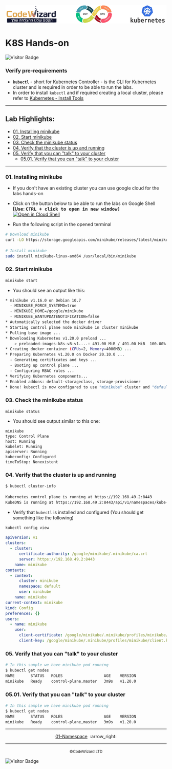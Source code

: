 ## ![](../../resources/k8s-logos.png)

# K8S Hands-on

![Visitor Badge](https://visitor-badge.laobi.icu/badge?page_id=nirgeier)

### Verify pre-requirements

- **`kubectl`** - short for Kubernetes Controller - is the CLI for Kubernetes cluster and is required in order to be able to run the labs.
- In order to install `kubectl` and if required creating a local cluster, please refer to [Kubernetes - Install Tools](https://kubernetes.io/docs/tasks/tools/)

<!-- inPage TOC start -->

---
## Lab Highlights:
 - [01. Installing minikube](#01-Installing-minikube)
 - [02. Start minikube](#02-Start-minikube)
 - [03. Check the minikube status](#03-Check-the-minikube-status)
 - [04. Verify that the cluster is up and running](#04-Verify-that-the-cluster-is-up-and-running)
 - [05. Verify that you can &#34;talk&#34; to your cluster](#05-Verify-that-you-can-talk-to-your-cluster)
   - [05.01. Verify that you can &#34;talk&#34; to your cluster](#0501-Verify-that-you-can-talk-to-your-cluster)

---

<!-- inPage TOC end -->

### 01. Installing minikube

- If you don't have an existing cluster you can use google cloud for the labs hands-on
- Click on the button below to be able to run the labs on Google Shell <br/>
  **[Use: <kbd>CTRL + click to open in new window]**  
  [![Open in Cloud Shell](https://gstatic.com/cloudssh/images/open-btn.svg)](https://console.cloud.google.com/cloudshell/editor?cloudshell_git_repo=https://github.com/nirgeier/KubernetesLabs)

- Run the following script in the opened terminal

```sh
# Download minikube
curl -LO https://storage.googleapis.com/minikube/releases/latest/minikube-linux-amd64

# Install minikube
sudo install minikube-linux-amd64 /usr/local/bin/minikube
```

### 02. Start minikube

```sh
minikube start
```

- You should see an output like this:

```sh
* minikube v1.16.0 on Debian 10.7
  - MINIKUBE_FORCE_SYSTEMD=true
  - MINIKUBE_HOME=/google/minikube
  - MINIKUBE_WANTUPDATENOTIFICATION=false
* Automatically selected the docker driver
* Starting control plane node minikube in cluster minikube
* Pulling base image ...
* Downloading Kubernetes v1.20.0 preload ...
    > preloaded-images-k8s-v8-v1....: 491.00 MiB / 491.00 MiB  100.00% 86.82 Mi
* Creating docker container (CPUs=2, Memory=4000MB) ...
* Preparing Kubernetes v1.20.0 on Docker 20.10.0 ...
  - Generating certificates and keys ...
  - Booting up control plane ...
  - Configuring RBAC rules ...
* Verifying Kubernetes components...
* Enabled addons: default-storageclass, storage-provisioner
* Done! kubectl is now configured to use "minikube" cluster and "default" namespace by default
```

### 03. Check the minikube status

```
minikube status
```

- You should see output similar to this one:

```
minikube
type: Control Plane
host: Running
kubelet: Running
apiserver: Running
kubeconfig: Configured
timeToStop: Nonexistent
```

### 04. Verify that the cluster is up and running

```sh
$ kubectl cluster-info

Kubernetes control plane is running at https://192.168.49.2:8443
KubeDNS is running at https://192.168.49.2:8443/api/v1/namespaces/kube-system/services/kube-dns:dns/proxy
```

- Verify that `kubectl` is installed and configured (You should get something like the following)

```sh
kubectl config view
```

```yaml
apiVersion: v1
clusters:
  - cluster:
      certificate-authority: /google/minikube/.minikube/ca.crt
      server: https://192.168.49.2:8443
    name: minikube
contexts:
  - context:
      cluster: minikube
      namespace: default
      user: minikube
    name: minikube
current-context: minikube
kind: Config
preferences: {}
users:
  - name: minikube
    user:
      client-certificate: /google/minikube/.minikube/profiles/minikube/client.crt
      client-key: /google/minikube/.minikube/profiles/minikube/client.key
```

### 05. Verify that you can "talk" to your cluster

```sh
# In this sample we have minikube pod running
$ kubectl get nodes
NAME       STATUS   ROLES                  AGE    VERSION
minikube   Ready    control-plane,master   3m9s   v1.20.0
```

### 05.01. Verify that you can "talk" to your cluster

```sh
# In this sample we have minikube pod running
$ kubectl get nodes
NAME       STATUS   ROLES                  AGE    VERSION
minikube   Ready    control-plane,master   3m9s   v1.20.0
```

<!-- navigation start -->

---

<div align="center">
  <a href="../01-Namespace">01-Namespace</a>
  &nbsp;:arrow_right:</div>

---

<div align="center">
  <small>&copy;CodeWizard LTD</small>
</div>

![Visitor Badge](https://visitor-badge.laobi.icu/badge?page_id=nirgeier)

<!-- navigation end -->